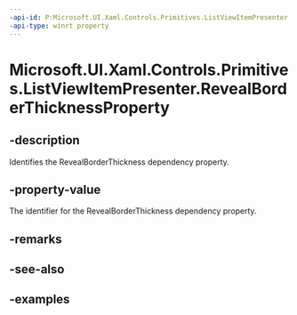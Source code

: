 ```yaml
---
-api-id: P:Microsoft.UI.Xaml.Controls.Primitives.ListViewItemPresenter.RevealBorderThicknessProperty
-api-type: winrt property
---
```


<!-- Property syntax.
public DependencyProperty RevealBorderThicknessProperty { get; }
-->

# Microsoft.UI.Xaml.Controls.Primitives.ListViewItemPresenter.RevealBorderThicknessProperty

## -description

Identifies the RevealBorderThickness dependency property.

## -property-value

The identifier for the RevealBorderThickness dependency property.

## -remarks

## -see-also

## -examples

